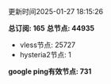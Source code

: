 更新时间2025-01-27 18:15:26

**总订阅: 165**
**总节点: 44935**
- vless节点: 25727
- hysteria2节点: 1

**google ping有效节点: 731**
